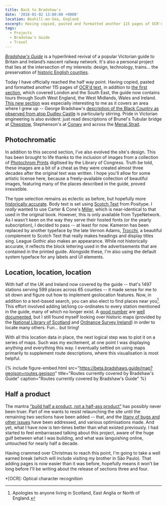 ```yaml
---
title: Back to Bradshaw's
date: '2018-01-02 13:00:00 +0000'
location: Bexhill-on-Sea, England
excerpt: Having copied, pasted and formatted another 115 pages of OCR'd text, <cite>Bradshaw's Guide</cite> now contains tours throughout South West England, the West Midlands, Wales and Ireland.
tags:
  - Projects
  - Bradshaw's Guide
  - Travel
---
```

[<cite>Bradshaw's Guide</cite>][1] is a hyperlinked revival of a popular Victorian guide to Britain and Ireland’s nascent railway network. It's also a personal project that lies at the intersection of my interests: design, technology, trains... the preservation of [historic English counties][2].

Today I have officially reached the half way point. Having copied, pasted and formatted another 115 pages of [OCR'd text][3], in addition to [the first section][4], which covered London and the South East, the guide now contains tours through South West England, the West Midlands, Wales and Ireland. [This new section][5] was especially interesting to me as it covers an area where I grew up -- George Bradshaw's [description of the Black Country as observed from atop Dudley Castle][6] is particularly stirring. Pride in Victorian engineering is also evident: just read descriptions of Brunel's Tubular bridge at [Chepstow][7], Stephenson's at [Conwy][8] and across the [Menai Strait][9].

## Photochromatic

In addition to this second section, I’ve also evolved the site's design. This has been brought to life thanks to the inclusion of images from a collection of [Photochrom Prints][10] digitised by the Library of Congress. Truth be told, these images are a bit of a cheat as they were created almost three decades after the original text was written. I hope you'll allow for some artistic license here, because a freely-available collection of beautiful images, featuring many of the places described in the guide, proved irresistible.

The type selection remains as eclectic as before, but hopefully more [historically accurate][11]. Body text is set using [Scotch Text][12] from Positype. I *really* wanted to use Carter & Cone's [Miller][13], which is near-identical to that used in the original book. However, this is only available from TypeNetwork. As I wasn't keen on the way they serve their hosted fonts (or the yearly subscription), I decided to pass -- at least for now. Kameron has been replaced by another typeface by the late Vernon Adams, [Trocchi][14], a beautiful complement to Scotch Text that really makes headings and display titles sing. League Gothic also makes an appearance. While not historically accurate, it reflects the block lettering used in the advertisements that are contained in the printed guide. Alongside these, I'm also using the default system typeface for any labels and UI elements.

## Location, location, location

With half of the UK and Ireland now covered by the guide -- that's 1497 stations serving 599 places across 65 counties -- it made sense for me to sit down and figure out how to implement geolocation features. Now, in addition to a text-based search, you can also elect to find places near you[^1]. This effort involved adding lat/long co-ordinates to every station mentioned in the guide, many of which no longer exist. A [good number][15] are [well documented][16], but I still found myself looking over historic maps (provided by the [National Library of Scotland][17] and [Ordnance Survey Ireland][18]) in order to locate many others. Fun... but tiring!

With all this location data in place, the next logical step was to plot it on a series of maps. Such was my excitement, at one point I was displaying anything and everything this way. I eventually settled on using maps primarily to supplement route descriptions, where this visualisation is most helpful.

{% include figure-embed.html
  src="https://beta.bradshaws.guide/map?geojson=routes.geojson"
  title="Routes currently covered by Bradshaw's Guide"
  caption="Routes currently covered by Bradshaw's Guide"
%}

## Half a product

The mantra ["build half a product, not a half-ass product"][19] has possibly never been truer. Part of me wants to resist relaunching the site until the remaining two sections have been added -- that, and the [litany of bugs and other issues][20] have been addressed, and various optimisations made. And yet, what I have now is ten-times better than what existed previously. I had started to feel embarrassed talking about this project, aware of the huge gulf between what I was building, and what was languishing online, untouched for nearly half a decade.

Having crammed over Christmas to reach this point, I'm going to take a well earned break (which will include visiting my brother in São Paulo). That adding pages is now easier than it was before, hopefully means it won't be long before I'll be writing about the release of sections three and four.

[^1]: Apologies to anyone living in Scotland, East Anglia or North of England.

[1]: https://bradshaws.guide
[2]: /2009/06/historic_counties_and_psychoville
[3]: https://catalog.hathitrust.org/Record/000075905
[4]: https://bradshaws.guide/routes/section:1
[5]: https://bradshaws.guide/routes/section:2
[6]: https://bradshaws.guide/places/england/worcestershire/dudley
[7]: https://bradshaws.guide/places/england/monmouthshire/chepstow
[8]: https://bradshaws.guide/places/wales/carnarvonshire/conway
[9]: https://bradshaws.guide/places/wales/carnarvonshire/menai-bridge
[10]: https://www.loc.gov/collections/photochrom-prints/about-this-collection
[11]: https://en.wikipedia.org/wiki/Scotch_Roman
[12]: https://www.myfonts.com/fonts/positype/scotch/
[13]: https://store.typenetwork.com/foundry/cartercone/series/miller
[14]: https://www.fontsquirrel.com/fonts/trocchi
[15]: https://en.wikipedia.org/wiki/Category:Disused_railway_stations_in_the_United_Kingdom
[16]: http://www.disused-stations.org.uk
[17]: http://maps.nls.uk/
[18]: http://maps.osi.ie/
[19]: https://basecamp.com/books/Getting%20Real.pdf
[20]: https://github.com/bradshawsguide/website/issues

*[OCR]: Optical character recognition
